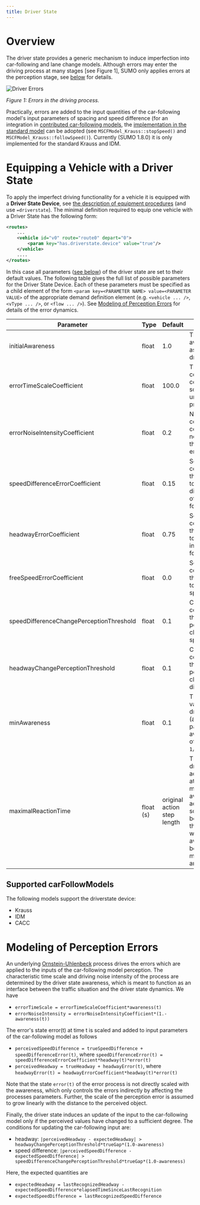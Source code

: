 ```yaml
---
title: Driver State
---
```


# Overview

The driver state provides a generic mechanism to induce imperfection
into car-following and lane change models. Although errors may enter the
driving process at many stages \[see Figure 1\], SUMO only applies
errors at the perception stage, see
[below](#modeling_of_perception_errors) for details.

![](images/DriverErrors.png "Driver Errors")

*Figure 1: Errors in the driving process.*

Practically, errors are added to the input quantities of the
car-following model's input parameters of spacing and speed difference
(for an integration in [contributed car-following
models](Developer/How_To/Car-Following_Model.md), the
[implementation in the standard
model](https://github.com/eclipse-sumo/sumo/blob/main/src/microsim/cfmodels/MSCFModel_Krauss.cpp)
can be adopted (see `MSCFModel_Krauss::stopSpeed()` and
`MSCFModel_Krauss::followSpeed()`). Currently (SUMO 1.8.0)
it is only implemented for the standard Krauss and IDM.

# Equipping a Vehicle with a Driver State

To apply the imperfect driving functionality for a vehicle it is
equipped with a **Driver State Device**, see [the description of
equipment
procedures](Definition_of_Vehicles,_Vehicle_Types,_and_Routes.md#devices)
(and use <device name>`=driverstate`). The minimal definition required
to equip one vehicle with a Driver State has the following form:

```xml
<routes>
    ...
    <vehicle id="v0" route="route0" depart="0">
        <param key="has.driverstate.device" value="true"/>
    </vehicle>
    ....
</routes>
```

In this case all parameters ([see below](#modeling_of_perception_errors)) of the driver state
are set to their default values. The following table gives the full list
of possible parameters for the Driver State Device. Each of these
parameters must be specified as a child element of the form
`<param key=<PARAMETER NAME> value=<PARAMETER VALUE>` of the
appropriate demand definition element (e.g. `<vehicle ... />`, `<vType ... />`, or `<flow ... />`). See [Modeling of Perception
Errors](#modeling_of_perception_errors) for details of the
error dynamics.

| Parameter                                | Type  | Default                     | Description          |
| ---------------------------------------- | ----- | --------------------------- | ---------------------------------------- |
| initialAwareness                         | float | 1.0                         | The initial awareness assigned to the driver state.    |
| errorTimeScaleCoefficient                | float | 100.0                       | Time scale constant that controls the time scale of the underlying error process.   |
| errorNoiseIntensityCoefficient           | float | 0.2                         | Noise intensity constant that controls the noise intensity of the underlying error process.  |
| speedDifferenceErrorCoefficient          | float | 0.15                        | Scaling coefficient for the error applied to the speed difference input of the car-following model. |
| headwayErrorCoefficient                  | float | 0.75                        | Scaling coefficient for the error applied to the distance input of the car-following model.  |
| freeSpeedErrorCoefficient                | float | 0.0                         | Scaling coefficient for the error applied to free driving speed  |
| speedDifferenceChangePerceptionThreshold | float | 0.1                         | Constant controlling the threshold for the perception of changes in the speed difference  |
| headwayChangePerceptionThreshold         | float | 0.1                         | Constant controlling the threshold for the perception of changes in the distance input.      |
| minAwareness                             | float | 0.1                         | The minimal value for the driver awareness (a technical parameter to avoid a blow up of the term `1/minAwareness`).   |
| maximalReactionTime                      | float (s) | original action step length | The value for the driver's actionStepLength attained at minimal awareness. The actionStepLength scales linearly between this and the original value with the awareness between minAwareness and 1.0. |

## Supported carFollowModels

The following models support the driverstate device:

- Krauss
- IDM
- CACC

# Modeling of Perception Errors

An underlying
[Ornstein-Uhlenbeck](https://en.wikipedia.org/wiki/Ornstein%E2%80%93Uhlenbeck_process)
process drives the errors which are applied to the inputs of the
car-following model perception. The characteristic time scale and
driving noise intensity of the process are determined by the driver
state awareness, which is meant to function as an interface between the
traffic situation and the driver state dynamics. We have

- `errorTimeScale = errorTimeScaleCoefficient*awareness(t)`
- `errorNoiseIntensity = errorNoiseIntensityCoefficient*(1.-awareness(t))`

The error's state error(t) at time t is scaled and added to input
parameters of the car-following model as follows

- `perceivedSpeedDifference = trueSpeedDifference + speedDifferenceError(t)`, where `speedDifferenceError(t) = speedDifferenceErrorCoefficient*headway(t)*error(t)`
- `perceivedHeadway = trueHeadway + headwayError(t)`, where
  `headwayError(t) = headwayErrorCoefficient*headway(t)*error(t)`

Note that the state `error(t)` of the error process is not directly
scaled with the awareness, which only controls the errors indirectly by
affecting the processes parameters. Further, the scale of the perception
error is assumed to grow linearly with the distance to the perceived
object.

Finally, the driver state induces an update of the input to the
car-following model only if the perceived values have changed to a
sufficient degree. The conditions for updating the car-following input
are:

- headway: `|perceivedHeadway - expectedHeadway| > headwayChangePerceptionThreshold*trueGap*(1.0-awareness)`
- speed difference: `|perceivedSpeedDifference - expectedSpeedDifference| > speedDifferenceChangePerceptionThreshold*trueGap*(1.0-awareness)`

Here, the expected quantities are

- `expectedHeadway = lastRecognizedHeadway - expectedSpeedDifference*elapsedTimeSinceLastRecognition`
- `expectedSpeedDifference = lastRecognizedSpeedDifference`
